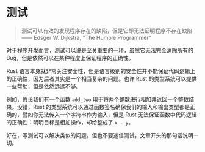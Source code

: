 # 测试

> 测试可以有效的发现程序存在的缺陷，但是它却无法证明程序不存在缺陷 —— Edsger W. Dijkstra, "The Humble Programmer"

对于程序开发而言，测试可以说是至关重要的一环，虽然它无法完全消除所有的 Bug，但是依然可以在某种程度上保证程序的正确性。

Rust 语言本身就非常关注安全性，但是语言级别的安全性并不能保证代码逻辑上的正确性，因为后者其实是一个相当复杂的问题。也许 Rust 的类型系统可以提供一些帮助，但是依然远远不够。

例如，假设我们有一个函数 `add_two` 用于将两个整数进行相加并返回一个整数结果。没错，Rust 的类型系统可以通过函数签名确保我们的输入和输出类型都是正确的，譬如你无法传入一个字符串作为输入，但是 Rust 无法保证函数中代码逻辑的正确性：明明目标是相加操作，却给整成了 `x - y`。

好在，写测试可以解决类似的问题。但也不要迷信测试，文章开头的那句话说明一切。
